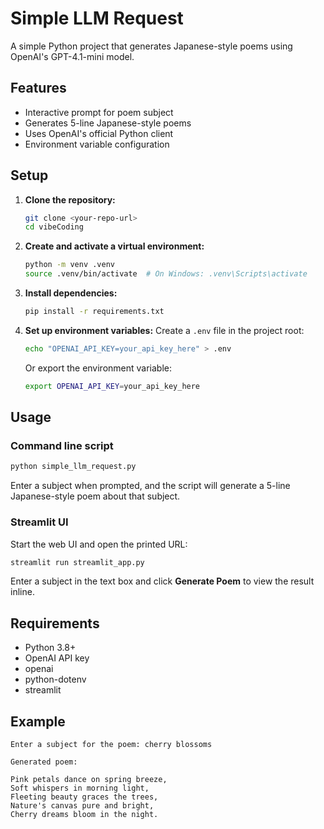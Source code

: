 # Simple LLM Request

A simple Python project that generates Japanese-style poems using OpenAI's GPT-4.1-mini model.

## Features

- Interactive prompt for poem subject
- Generates 5-line Japanese-style poems
- Uses OpenAI's official Python client
- Environment variable configuration

## Setup

1. **Clone the repository:**
   ```bash
   git clone <your-repo-url>
   cd vibeCoding
   ```

2. **Create and activate a virtual environment:**
   ```bash
   python -m venv .venv
   source .venv/bin/activate  # On Windows: .venv\Scripts\activate
   ```

3. **Install dependencies:**
   ```bash
   pip install -r requirements.txt
   ```

4. **Set up environment variables:**
   Create a `.env` file in the project root:
   ```bash
   echo "OPENAI_API_KEY=your_api_key_here" > .env
   ```
   
   Or export the environment variable:
   ```bash
   export OPENAI_API_KEY=your_api_key_here
   ```

## Usage

### Command line script

```bash
python simple_llm_request.py
```

Enter a subject when prompted, and the script will generate a 5-line Japanese-style poem about that subject.

### Streamlit UI

Start the web UI and open the printed URL:

```bash
streamlit run streamlit_app.py
```

Enter a subject in the text box and click **Generate Poem** to view the result inline.

## Requirements

- Python 3.8+
- OpenAI API key
- openai
- python-dotenv
- streamlit

## Example

```
Enter a subject for the poem: cherry blossoms

Generated poem:

Pink petals dance on spring breeze,
Soft whispers in morning light,
Fleeting beauty graces the trees,
Nature's canvas pure and bright,
Cherry dreams bloom in the night.
```
